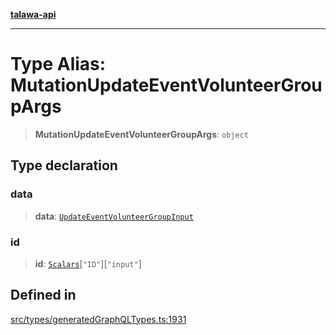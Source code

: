 [**talawa-api**](../../../README.md)

***

# Type Alias: MutationUpdateEventVolunteerGroupArgs

> **MutationUpdateEventVolunteerGroupArgs**: `object`

## Type declaration

### data

> **data**: [`UpdateEventVolunteerGroupInput`](UpdateEventVolunteerGroupInput.md)

### id

> **id**: [`Scalars`](Scalars.md)\[`"ID"`\]\[`"input"`\]

## Defined in

[src/types/generatedGraphQLTypes.ts:1931](https://github.com/Suyash878/talawa-api/blob/e4413cec641a837926071678fed3c7f67234e31e/src/types/generatedGraphQLTypes.ts#L1931)
